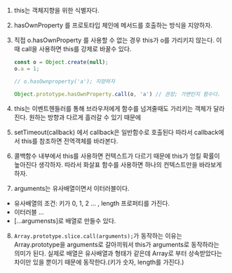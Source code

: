 1. this는 객체지향을 위한 식별자다.
2. hasOwnProperty 를 프로토타입 체인에 메서드를 호출하는 방식을 지양하자.
3. 직접 o.hasOwnProperty 를 사용할 수 없는 경우 this가 o를 가리키지 않는다. 이때  call을 사용하면 this를 강제로 바꿀수 있다.
    ```js
    const o = Object.create(null);
    o.a = 1;

    // o.hasOwnproperty('a'); 지양하자

    Object.prototype.hasOwnProperty.call(o, 'a') // 권장; 가변인지 함수다.
    ```
4. this는 이벤트헨들러를 통해 브라우저에게 함수를 넘겨줄때도 가리키는 객체가 달라진다. 원하는 방향과 다르게 흘러갈 수 있기 때문에 


5. setTimeout(callback) 에서 callback은 일반함수로 호출된다 따라서 callback에서 this를 참조하면 전역객체를 바라본다.

6. 콜백함수 내부에서 this를 사용하면 컨텍스트가 다르기 때문에 this가 엉킬 확률이 높아진다 생각하자. 따라서 화살표 함수를 사용하면 하나의 컨텍스트만을 바라보게 하자.

7. arguments는 유사배열이면서 이터러블이다.
  - 유사배열의 조건: 키가 0, 1, 2 ... , length 프로퍼티를 가진다.
  - 이터러블 ...
  - [...argumensts]로 배열로 만들수 있다.

8. `Array.prototype.slice.call(arguments);`가 동작하는 이유는 Array.prototype을 arguments로 갈아끼워서 this가 arguments로 동작하라는 의미가 된다. 실제로 배열은 유사배열과 형태가 같은데 Array로 부터 상속받았다는 차이만 있을 뿐이기 때문에 동작한다.(키가 숫자, length를 가진다.)